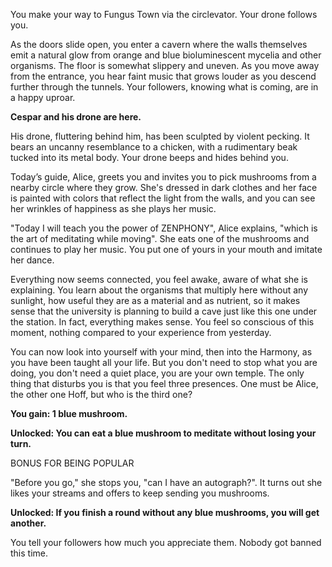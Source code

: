 You make your way to Fungus Town via the circlevator. Your drone follows you.

As the doors slide open, you enter a cavern where the walls themselves emit a natural glow from orange and blue bioluminescent mycelia and other organisms. The floor is somewhat slippery and uneven. As you move away from the entrance, you hear faint music that grows louder as you descend further through the tunnels. Your followers, knowing what is coming, are in a happy uproar.

**Cespar and his drone are here.**

His drone, fluttering behind him, has been sculpted by violent pecking. It bears an uncanny resemblance to a chicken, with a rudimentary beak tucked into its metal body. Your drone beeps and hides behind you.

Today’s guide, Alice, greets you and invites you to pick mushrooms from a nearby circle where they grow. She's dressed in dark clothes and her face is painted with colors that reflect the light from the walls, and you can see her wrinkles of happiness as she plays her music.

"Today I will teach you the power of ZENPHONY", Alice explains, "which is the art of meditating while moving". She eats one of the mushrooms and continues to play her music. You put one of yours in your mouth and imitate her dance. 

Everything now seems connected, you feel awake, aware of what she is explaining. You learn about the organisms that multiply here without any sunlight, how useful they are as a material and as nutrient, so it makes sense that the university is planning to build a cave just like this one under the station. In fact, everything makes sense. You feel so conscious of this moment, nothing compared to your experience from yesterday.

You can now look into yourself with your mind, then into the Harmony, as you have been taught all your life. But you don't need to stop what you are doing, you don't need a quiet place, you are your own temple. The only thing that disturbs you is that you feel three presences. One must be Alice, the other one Hoff, but who is the third one?

**You gain: 1 blue mushroom.**

**Unlocked: You can eat a blue mushroom to meditate without losing your turn.**

BONUS FOR BEING POPULAR

"Before you go," she stops you, "can I have an autograph?". It turns out she likes your streams and offers to keep sending you mushrooms.

**Unlocked: If you finish a round without any blue mushrooms, you will get another.**

You tell your followers how much you appreciate them. Nobody got banned this time.